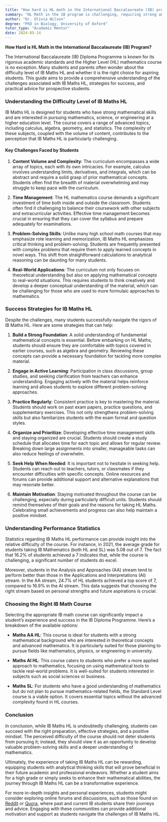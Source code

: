 ```yaml
---
title: "How hard is HL math in the International Baccalaureate (IB) program?"
summary: "HL Math in the IB program is challenging, requiring strong analytical skills and dedication. Prepare well for success in this rigorous course."
author: "Dr. Olivia Wilson"
degree: "PhD in Biology, University of Oxford"
tutor_type: "Academic Mentor"
date: 2024-05-14
---
```


**How Hard is HL Math in the International Baccalaureate (IB) Program?**

The International Baccalaureate (IB) Diploma Programme is known for its rigorous academic standards and the Higher Level (HL) mathematics course is no exception. Many students and parents often wonder about the difficulty level of IB Maths HL and whether it is the right choice for aspiring students. This guide aims to provide a comprehensive understanding of the challenges associated with IB Maths HL, strategies for success, and practical advice for prospective students.

### Understanding the Difficulty Level of IB Maths HL

IB Maths HL is designed for students who have strong mathematical skills and are interested in pursuing mathematics, science, or engineering at a higher education level. The course covers a range of advanced topics, including calculus, algebra, geometry, and statistics. The complexity of these subjects, coupled with the volume of content, contributes to the perception that IB Maths HL is particularly challenging.

#### Key Challenges Faced by Students

1. **Content Volume and Complexity**: 
   The curriculum encompasses a wide array of topics, each with its own intricacies. For example, calculus involves understanding limits, derivatives, and integrals, which can be abstract and require a solid grasp of prior mathematical concepts. Students often find the breadth of material overwhelming and may struggle to keep pace with the curriculum.

2. **Time Management**:
   The HL mathematics course demands a significant investment of time both inside and outside the classroom. Students often find it challenging to balance their coursework with other subjects and extracurricular activities. Effective time management becomes crucial in ensuring that they can cover the syllabus and prepare adequately for examinations.

3. **Problem-Solving Skills**:
   Unlike many high school math courses that may emphasize rote learning and memorization, IB Maths HL emphasizes critical thinking and problem-solving. Students are frequently presented with complex problems that require them to apply learned concepts in novel ways. This shift from straightforward calculations to analytical reasoning can be daunting for many students.

4. **Real-World Applications**:
   The curriculum not only focuses on theoretical understanding but also on applying mathematical concepts to real-world situations. This requires students to think creatively and develop a deeper conceptual understanding of the material, which can be challenging for those who are used to more formulaic approaches to mathematics.

### Success Strategies for IB Maths HL

Despite the challenges, many students successfully navigate the rigors of IB Maths HL. Here are some strategies that can help:

1. **Build a Strong Foundation**:
   A solid understanding of fundamental mathematical concepts is essential. Before embarking on HL Maths, students should ensure they are comfortable with topics covered in earlier courses, such as algebra and geometry. Reviewing these concepts can provide a necessary foundation for tackling more complex material.

2. **Engage in Active Learning**:
   Participation in class discussions, group studies, and seeking clarification from teachers can enhance understanding. Engaging actively with the material helps reinforce learning and allows students to explore different problem-solving approaches.

3. **Practice Regularly**:
   Consistent practice is key to mastering the material. Students should work on past exam papers, practice questions, and supplementary exercises. This not only strengthens problem-solving skills but also familiarizes students with the exam format and question styles.

4. **Organize and Prioritize**:
   Developing effective time management skills and staying organized are crucial. Students should create a study schedule that allocates time for each topic and allows for regular review. Breaking down large assignments into smaller, manageable tasks can also reduce feelings of overwhelm.

5. **Seek Help When Needed**:
   It is important not to hesitate in seeking help. Students can reach out to teachers, tutors, or classmates if they encounter difficulties with specific concepts. Online resources and forums can provide additional support and alternative explanations that may resonate better.

6. **Maintain Motivation**:
   Staying motivated throughout the course can be challenging, especially during particularly difficult units. Students should remind themselves of their goals and the reasons for taking HL Maths. Celebrating small achievements and progress can also help maintain a positive mindset.

### Understanding Performance Statistics

Statistics regarding IB Maths HL performance can provide insight into the relative difficulty of the course. For instance, in 2021, the average grade for students taking IB Mathematics (both HL and SL) was 5.08 out of 7. The fact that 16.2% of students achieved a 7 indicates that, while the course is challenging, a significant number of students do excel.

Moreover, students in the Analysis and Approaches (AA) stream tend to perform better than those in the Applications and Interpretations (AI) stream. In the AA stream, 24.7% of HL students achieved a top score of 7, compared to 16.9% in the AI stream. This data suggests that choosing the right stream based on personal strengths and future aspirations is crucial.

### Choosing the Right IB Math Course

Selecting the appropriate IB math course can significantly impact a student’s experience and success in the IB Diploma Programme. Here’s a breakdown of the available options:

- **Maths AA HL**: This course is ideal for students with a strong mathematical background who are interested in theoretical concepts and advanced mathematics. It is particularly suited for those planning to pursue fields like mathematics, physics, or engineering in university.
  
- **Maths AI HL**: This course caters to students who prefer a more applied approach to mathematics, focusing on using mathematical tools to tackle real-world problems. It is well-suited for students interested in subjects such as social sciences or business.

- **Maths SL**: For students who have a good understanding of mathematics but do not plan to pursue mathematics-related fields, the Standard Level course is a viable option. It covers essential topics without the advanced complexity found in HL courses.

### Conclusion

In conclusion, while IB Maths HL is undoubtedly challenging, students can succeed with the right preparation, effective strategies, and a positive mindset. The perceived difficulty of the course should not deter students from pursuing it; instead, they should view it as an opportunity to develop valuable problem-solving skills and a deeper understanding of mathematics.

Ultimately, the experience of taking IB Maths HL can be rewarding, equipping students with analytical thinking skills that will prove beneficial in their future academic and professional endeavors. Whether a student aims for a high grade or simply seeks to enhance their mathematical abilities, the journey through IB Maths HL can be a transformative experience. 

For more in-depth insights and personal experiences, students might consider exploring online forums and discussions, such as those found on [Reddit](https://www.reddit.com/r/IBO/) or [Quora](https://www.quora.com/), where past and current IB students share their journeys and advice. Engaging with these communities can provide additional motivation and support as students navigate the challenges of IB Maths HL.
    